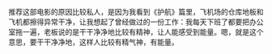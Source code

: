 推荐这部电影的原因比较私人，是因为我看到《护航》篇里，飞机场的仓库地板和飞机都擦得异常干净，让我想起了曾经做过的一份工作：我每天下班了都要把办公室拖一遍，老板说的是干干净净地比较有精神，让人能感受到能量。嗯，就是这个意思，要干干净净地，这样人比较有精气神，有能量。
